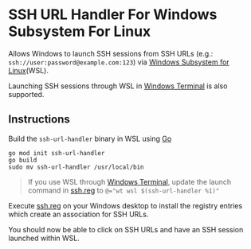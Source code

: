 # SSH URL Handler For Windows Subsystem For Linux

Allows Windows to launch SSH sessions from SSH URLs (e.g.: `ssh://user:password@example.com:123`) via [Windows Subsystem for Linux](https://docs.microsoft.com/en-us/windows/wsl/about)(WSL).

Launching SSH sessions through WSL in [Windows Terminal](https://github.com/microsoft/terminal) is also supported.

## Instructions

Build the `ssh-url-handler` binary in WSL using [Go](https://golang.org/)
```
go mod init ssh-url-handler
go build
sudo mv ssh-url-handler /usr/local/bin
```

> If you use WSL through [Windows Terminal](https://github.com/microsoft/terminal), update the launch command in [ssh.reg](./ssh.reg) to `@="wt wsl $(ssh-url-handler %1)"`

Execute [ssh.reg](./ssh.reg) on your Windows desktop to install the registry entries which create an association for SSH URLs.

You should now be able to click on SSH URLs and have an SSH session launched within WSL.
